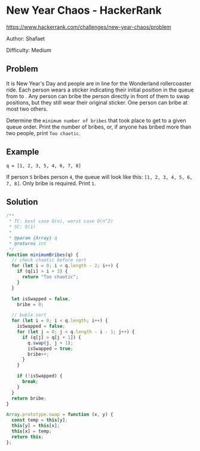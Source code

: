 # New Year Chaos - HackerRank

https://www.hackerrank.com/challenges/new-year-chaos/problem

Author: Shafaet

Difficulty: Medium

## Problem

It is New Year's Day and people are in line for the Wonderland rollercoaster ride. Each person wears a sticker indicating their initial position in the queue from to . Any person can bribe the person directly in front of them to swap positions, but they still wear their original sticker. One person can bribe at most two others.

Determine the `minimum number of bribes` that took place to get to a given queue order. Print the number of bribes, or, if anyone has bribed more than two people, print `Too chaotic`.

## Example

`q = [1, 2, 3, 5, 4, 6, 7, 8]`

If person `5` bribes person `4`, the queue will look like this: `[1, 2, 3, 4, 5, 6, 7, 8]`. Only bribe is required. Print `1`.

## Solution

```js
/**
 * TC: best case O(n), worst case O(n^2)
 * SC: O(1)
 *
 * @param {Array} q
 * @returns int
 */
function minimumBribes(q) {
  // check chaotic before sort
  for (let i = 0; i < q.length - 2; i++) {
    if (q[i] > i + 3) {
      return "Too chaotic";
    }
  }

  let isSwapped = false,
    bribe = 0;

  // buble sort
  for (let i = 0; i < q.length; i++) {
    isSwapped = false;
    for (let j = 0; j < q.length - i - 1; j++) {
      if (q[j] > q[j + 1]) {
        q.swap(j, j + 1);
        isSwapped = true;
        bribe++;
      }
    }

    if (!isSwapped) {
      break;
    }
  }
  return bribe;
}

Array.prototype.swap = function (x, y) {
  const temp = this[y];
  this[y] = this[x];
  this[x] = temp;
  return this;
};
```
